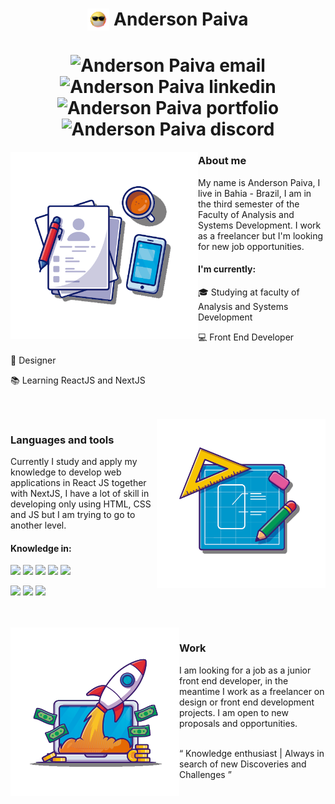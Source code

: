 <h1 align="center"><img align="top" src = "https://raw.githubusercontent.com/AndersonPGS/AndersonPGS/main/imgs/gif.gif" width = "35px"> Anderson Paiva</h1>

<h1 align="center">
    <img src="https://img.shields.io/badge/-Hotmail-231f20?style=flat-square&logo=Windows&logoColor=00e073&link=mailto:andersonpgs.contato@hotmail.com" alt="Anderson Paiva email">
    <img src="https://img.shields.io/badge/-Linkedin-231f20?style=flat-square&logo=Linkedin&logoColor=00e073&link=https://www.linkedin.com/in/andersonpgs/" alt="Anderson Paiva linkedin">
    <img src="https://img.shields.io/badge/-Portfolio-231f20?style=flat-square&logo=Vercel&logoColor=00e073&link=https://andersonpgs.vercel.app/" alt="Anderson Paiva portfolio">
    <img src="https://img.shields.io/badge/-Anderson%20Paiva%230221-231f20?style=flat-square&logo=Discord&logoColor=00e073&link=https://discord.gg/BNWDHq" alt="Anderson Paiva discord">
</h1>

<img align="left" alt="andersonpgs" src="https://raw.githubusercontent.com/AndersonPGS/AndersonPGS/main/imgs/main2.png"  height="300" />

<h3>About me</h3>
<p>My name is Anderson Paiva, I live in Bahia - Brazil, I am in the third semester of the Faculty of Analysis and Systems Development. I work as a freelancer but I'm looking for new job opportunities.</p>
<h4> I'm currently: </h4>
<p>🎓 Studying at faculty of Analysis and Systems Development</p>
<p>💻 Front End Developer</p>
<p>🎨 Designer</p>
<p>📚 Learning ReactJS and NextJS</p>

<br/>
<br/>

<img align="right" alt="andersonpgs" src="https://raw.githubusercontent.com/AndersonPGS/AndersonPGS/main/imgs/tecnology2.png"  height="270" />

<h3>Languages and tools</h3>
<p>Currently I study and apply my knowledge to develop web applications in React JS together with NextJS, I have a lot of skill in developing only using HTML, CSS and JS but I am trying to go to another level.</p>
<h4> Knowledge in: </h4>
<a href="https://github.com/AndersonPGS" target="_blank"><img src="https://img.shields.io/badge/-HTML5-231f20?style=flat-square&logo=html5&linklink=https://github.com/AndersonPGS)](https://github.com/AndersonPGS)"/></a>
<a href="https://github.com/AndersonPGS" target="_blank"><img src="https://img.shields.io/badge/-CSS3-231f20?style=flat-square&logo=css3&linklink=https://github.com/AndersonPGS)](https://github.com/AndersonPGS)"/></a>
<a href="https://github.com/AndersonPGS" target="_blank"><img src="https://img.shields.io/badge/-JavaScript-231f20?style=flat-square&logo=javascript&link=https://github.com/AndersonPGS)](https://github.com/AndersonPGS)"/></a>
<a href="https://github.com/AndersonPGS" target="_blank"><img src="https://img.shields.io/badge/-ReactJS-231f20?style=flat-square&logo=react&link=https://github.com/AndersonPGS)](https://github.com/AndersonPGS)"/></a>
<a href="https://github.com/AndersonPGS" target="_blank"><img src="https://img.shields.io/badge/-NextJS-231f20?style=flat-square&logo=Next.js&link=https://github.com/AndersonPGS)](https://github.com/AndersonPGS)"/></a>

<a href="https://github.com/AndersonPGS" target="_blank"><img src="https://img.shields.io/badge/-Figma-231f20?style=flat-square&logo=Figma&link=https://github.com/AndersonPGS)](https://github.com/AndersonPGS)"/></a>
<a href="https://github.com/AndersonPGS" target="_blank"><img src="https://img.shields.io/badge/-Adobe XD-231f20?style=flat-square&logo=Adobe XD&link=https://github.com/AndersonPGS)](https://github.com/AndersonPGS)"/></a>
<a href="https://github.com/AndersonPGS" target="_blank"><img src="https://img.shields.io/badge/-Adobe Photoshop-231f20?style=flat-square&logo=Adobe Photoshop&link=https://github.com/AndersonPGS)](https://github.com/AndersonPGS)"/></a>

<br/>
<br/>

<img align="left" alt="andersonpgs" src="https://raw.githubusercontent.com/AndersonPGS/AndersonPGS/main/imgs/work.png"  height="270" />

<h3>Work</h3>
<p>I am looking for a job as a junior front end developer, in the meantime I work as a freelancer on design or front end development projects.
I am open to new proposals and opportunities.</p>
<br/>
<q> Knowledge enthusiast | Always in search of new Discoveries and Challenges </q>


<!-- 

The illustrations were taken from the following websites:
<a href='https://www.freepik.com/vectors/computer'>Computer vector created by catalyststuff - www.freepik.com</a> 

<img src="http://visitor-badge.glitch.me/badge?page_id=andersonpgs.andersonpgs" alt="Anderson Paiva visitors page">

-->
